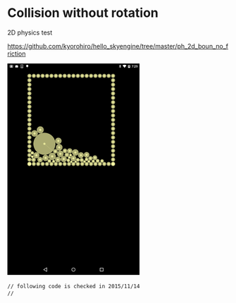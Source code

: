 # Collision without rotation
2D physics test

https://github.com/kyorohiro/hello_skyengine/tree/master/ph_2d_boun_no_friction

![](screen.png)

```
// following code is checked in 2015/11/14
//
```
